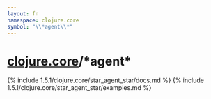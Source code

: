 ```yaml
---
layout: fn
namespace: clojure.core
symbol: "\\*agent\\*"
---
```


# [clojure.core](../)/\*agent\*

{% include 1.5.1/clojure.core/star_agent_star/docs.md %}
{% include 1.5.1/clojure.core/star_agent_star/examples.md %}

